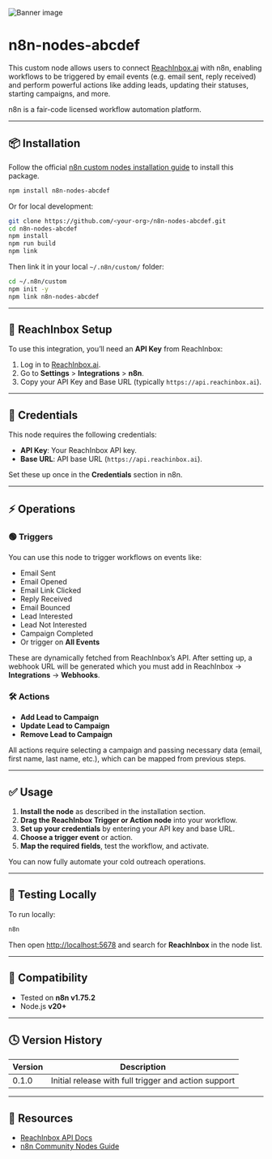 ![Banner image](https://user-images.githubusercontent.com/10284570/173569848-c624317f-42b1-45a6-ab09-f0ea3c247648.png)

# n8n-nodes-abcdef

This custom node allows users to connect [ReachInbox.ai](https://reachinbox.ai) with n8n, enabling workflows to be triggered by email events (e.g. email sent, reply received) and perform powerful actions like adding leads, updating their statuses, starting campaigns, and more.

n8n is a fair-code licensed workflow automation platform.

---

## 📦 Installation

Follow the official [n8n custom nodes installation guide](https://docs.n8n.io/integrations/community-nodes/installation/) to install this package.

```bash
npm install n8n-nodes-abcdef
```

Or for local development:

```bash
git clone https://github.com/<your-org>/n8n-nodes-abcdef.git
cd n8n-nodes-abcdef
npm install
npm run build
npm link
```

Then link it in your local `~/.n8n/custom/` folder:

```bash
cd ~/.n8n/custom
npm init -y
npm link n8n-nodes-abcdef
```

---

## 🤖 ReachInbox Setup

To use this integration, you’ll need an **API Key** from ReachInbox:

1. Log in to [ReachInbox.ai](https://app.reachinbox.ai).
2. Go to **Settings** > **Integrations** > **n8n**.
3. Copy your API Key and Base URL (typically `https://api.reachinbox.ai`).

---

## 🔧 Credentials

This node requires the following credentials:

* **API Key**: Your ReachInbox API key.
* **Base URL**: API base URL (`https://api.reachinbox.ai`).

Set these up once in the **Credentials** section in n8n.

---

## ⚡ Operations

### 🟢 Triggers

You can use this node to trigger workflows on events like:

* Email Sent
* Email Opened
* Email Link Clicked
* Reply Received
* Email Bounced
* Lead Interested
* Lead Not Interested
* Campaign Completed
* Or trigger on **All Events**

These are dynamically fetched from ReachInbox’s API.
After setting up, a webhook URL will be generated which you must add in ReachInbox → **Integrations** → **Webhooks**.

### 🛠️ Actions

* **Add Lead to Campaign**
* **Update Lead to Campaign**
* **Remove Lead to Campaign**

All actions require selecting a campaign and passing necessary data (email, first name, last name, etc.), which can be mapped from previous steps.

---

## ✅ Usage

1. **Install the node** as described in the installation section.
2. **Drag the ReachInbox Trigger or Action node** into your workflow.
3. **Set up your credentials** by entering your API key and base URL.
4. **Choose a trigger event** or action.
5. **Map the required fields**, test the workflow, and activate.

You can now fully automate your cold outreach operations.

---

## 🧪 Testing Locally

To run locally:

```bash
n8n
```

Then open [http://localhost:5678](http://localhost:5678) and search for **ReachInbox** in the node list.

---

## 📎 Compatibility

* Tested on **n8n v1.75.2**
* Node.js **v20+**

---

## 🕓 Version History

| Version | Description                                          |
| ------- | ---------------------------------------------------- |
| 0.1.0   | Initial release with full trigger and action support |

---

## 🧩 Resources

* [ReachInbox API Docs](https://docs.reachinbox.ai)
* [n8n Community Nodes Guide](https://docs.n8n.io/integrations/community-nodes/)